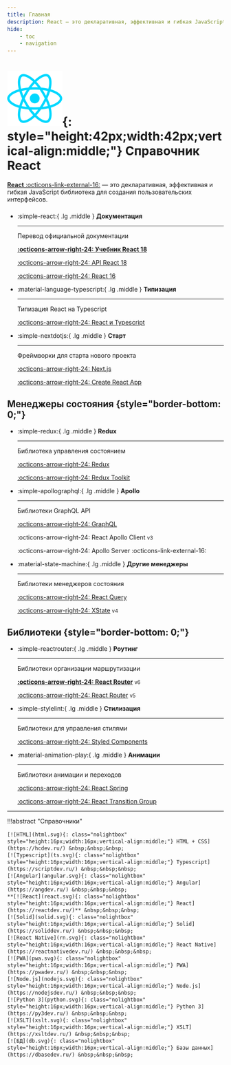```yaml
---
title: Главная
description: React – это декларативная, эффективная и гибкая JavaScript библиотека для создания пользовательских интерфейсов
hide:
    - toc
    - navigation
---
```


# ![React](react.svg){: style="height:42px;width:42px;vertical-align:middle;"} Справочник React

[**React** :octicons-link-external-16:](https://react.dev/) &mdash; это декларативная, эффективная и гибкая JavaScript библиотека для создания пользовательских интерфейсов.

<div class="grid cards" style="margin-top: 1.6em" markdown>

-   :simple-react:{ .lg .middle } **Документация**

    ***

    Перевод официальной документации

    **[:octicons-arrow-right-24: Учебник React 18](learn/index.md)**

    [:octicons-arrow-right-24: API React 18](./reference/index.md)

    [:octicons-arrow-right-24: React 16](./archive/react16/tutorial.md)

-   :material-language-typescript:{ .lg .middle } **Типизация**

    ***

    Типизация React на Typescript

    [:octicons-arrow-right-24: React и Typescript](types/index.md)

-   :simple-nextdotjs:{ .lg .middle } **Старт**

    ***

    Фреймворки для старта нового проекта

    [:octicons-arrow-right-24: Next.js](libs/nextjs/index.md)

    [:octicons-arrow-right-24: Create React App](libs/cra.md)

</div>

## Менеджеры состояния {style="border-bottom: 0;"}

<div class="grid cards" markdown>

-   :simple-redux:{ .lg .middle } **Redux**

    ***

    Библиотека управления состоянием

    [:octicons-arrow-right-24: Redux](libs/redux/index.md)

    [:octicons-arrow-right-24: Redux Toolkit](libs/redux-toolkit.md)

-   :simple-apollographql:{ .lg .middle } **Apollo**

    ***

    Библиотеки GraphQL API

    [:octicons-arrow-right-24: GraphQL](libs/graphql/index.md)

    :octicons-arrow-right-24: React Apollo Client <small>v3</small>

    :octicons-arrow-right-24: Apollo Server :octicons-link-external-16:

-   :material-state-machine:{ .lg .middle } **Другие менеджеры**

    ***

    Библиотеки менеджеров состояния

    [:octicons-arrow-right-24: React Query](libs/react-query.md)

    [:octicons-arrow-right-24: XState](libs/xstate/index.md) <small>v4</small>

</div>

## Библиотеки {style="border-bottom: 0;"}

<div class="grid cards" markdown>

-   :simple-reactrouter:{ .lg .middle } **Роутинг**

    ***

    Библиотеки организации маршрутизации

    **[:octicons-arrow-right-24: React Router](libs/react-router.6/index.md)** <small>v6</small>

    [:octicons-arrow-right-24: React Router](libs/react-router.md) <small>v5</small>

-   :simple-stylelint:{ .lg .middle } **Стилизация**

    ***

    Библиотеки для управления стилями

    [:octicons-arrow-right-24: Styled Components](libs/styled-components.md)

-   :material-animation-play:{ .lg .middle } **Анимации**

    ***

    Библиотеки анимации и переходов

    [:octicons-arrow-right-24: React Spring](libs/react-spring.md)

    [:octicons-arrow-right-24: React Transition Group](libs/react-transition-group/index.md)

</div>

---

!!!abstract "Справочники"

    [![HTML](html.svg){: class="nolightbox" style="height:16px;width:16px;vertical-align:middle;"} HTML + CSS](https://hcdev.ru/) &nbsp;&nbsp;&nbsp;
    [![Typescript](ts.svg){: class="nolightbox" style="height:16px;width:16px;vertical-align:middle;"} Typescript](https://scriptdev.ru/) &nbsp;&nbsp;&nbsp;
    [![Angular](angular.svg){: class="nolightbox" style="height:16px;width:16px;vertical-align:middle;"} Angular](https://angdev.ru/) &nbsp;&nbsp;&nbsp;
    **[![React](react.svg){: class="nolightbox" style="height:16px;width:16px;vertical-align:middle;"} React](https://reactdev.ru/)** &nbsp;&nbsp;&nbsp;
    [![Solid](solid.svg){: class="nolightbox" style="height:16px;width:16px;vertical-align:middle;"} Solid](https://soliddev.ru/) &nbsp;&nbsp;&nbsp;
    [![React Native](rn.svg){: class="nolightbox" style="height:16px;width:16px;vertical-align:middle;"} React Native](https://reactnativedev.ru/) &nbsp;&nbsp;&nbsp;
    [![PWA](pwa.svg){: class="nolightbox" style="height:16px;width:16px;vertical-align:middle;"} PWA](https://pwadev.ru/) &nbsp;&nbsp;&nbsp;
    [![Node.js](nodejs.svg){: class="nolightbox" style="height:16px;width:16px;vertical-align:middle;"} Node.js](https://nodejsdev.ru/) &nbsp;&nbsp;&nbsp;
    [![Python 3](python.svg){: class="nolightbox" style="height:16px;width:16px;vertical-align:middle;"} Python 3](https://py3dev.ru/) &nbsp;&nbsp;&nbsp;
    [![XSLT](xslt.svg){: class="nolightbox" style="height:16px;width:16px;vertical-align:middle;"} XSLT](https://xsltdev.ru/) &nbsp;&nbsp;&nbsp;
    [![БД](db.svg){: class="nolightbox" style="height:16px;width:16px;vertical-align:middle;"} Базы данных](https://dbasedev.ru/) &nbsp;&nbsp;&nbsp;

<!--
https://github.com/harryheman/React-Total
-->
